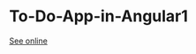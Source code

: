 # To-Do-App-in-Angular1

<a href="https://matutamiller.github.io/To-Do-App-in-Angular1/">See online<a>
